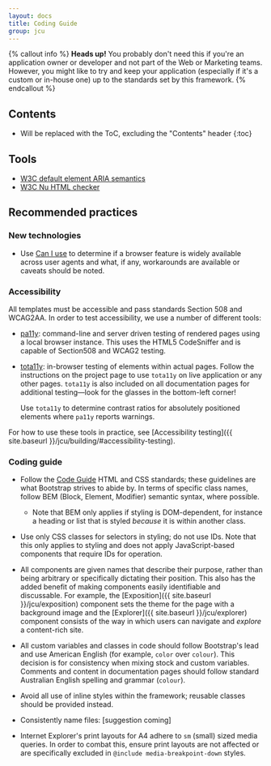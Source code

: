 ```yaml
---
layout: docs
title: Coding Guide
group: jcu
---
```


{% callout info %}
**Heads up!** You probably don't need this if you're an application owner or
developer and not part of the Web or Marketing teams. However, you might like to
try and keep your application (especially if it's a custom or in-house one) up
to the standards set by this framework.
{% endcallout %}

## Contents

* Will be replaced with the ToC, excluding the "Contents" header
{:toc}

## Tools

* [W3C default element ARIA semantics](http://www.w3.org/TR/html5/dom.html#ariusage-notea)
* [W3C Nu HTML checker](https://validator.w3.org/nu/)

## Recommended practices

### New technologies

* Use [Can I use](http://caniuse.com) to determine if a browser feature is
  widely available across user agents and what, if any, workarounds are
  available or caveats should be noted.

### Accessibility

All templates must be accessible and pass standards Section 508 and WCAG2AA.
In order to test accessibility, we use a number of different tools:

* [pa11y](http://pa11y.org): command-line and server driven testing of
  rendered pages using a local browser instance.  This uses the HTML5
  CodeSniffer and is capable of Section508 and WCAG2 testing.

* [tota11y](https://khan.github.io/tota11y/): in-browser testing of elements
  within actual pages.  Follow the instructions on the project page to use
  `tota11y` on live application or any other pages. `tota11y` is also included
  on all documentation pages for additional testing—look for the glasses in the
  bottom-left corner!

  Use `tota11y` to determine contrast ratios for absolutely positioned
  elements where `pa11y` reports warnings.

For how to use these tools in practice, see
[Accessibility testing]({{ site.baseurl }}/jcu/building/#accessibility-testing).

### Coding guide

* Follow the [Code Guide](http://codeguide.co) HTML and CSS standards; these
  guidelines are what Bootstrap strives to abide by.  In terms of specific class
  names, follow BEM (Block, Element, Modifier) semantic syntax, where possible.

  * Note that BEM only applies if styling is DOM-dependent, for instance a
    heading or list that is styled *because* it is within another class.

* Use only CSS classes for selectors in styling; do not use IDs.  Note that this
  only applies to styling and does not apply JavaScript-based components that
  require IDs for operation.

* All components are given names that describe their purpose, rather than being
  arbitrary or specifically dictating their position.  This also has the added
  benefit of making components easily identifiable and discussable.  For
  example, the [Exposition]({{ site.baseurl }}/jcu/exposition)
  component sets the theme for the page with a background image and the
  [Explorer]({{ site.baseurl }}/jcu/explorer) component consists of
  the way in which users can navigate and *explore* a content-rich site.

* All custom variables and classes in code should follow Bootstrap's lead
  and use American English (for example, ``color`` over ``colour``).  This
  decision is for consistency when mixing stock and custom variables.  Comments
  and content in documentation pages should follow standard Australian English
  spelling and grammar (``colour``).

* Avoid all use of inline styles within the framework; reusable classes should
  be provided instead.

* Consistently name files: [suggestion coming]

* Internet Explorer's print layouts for A4 adhere to `sm` (small) sized media
  queries.  In order to combat this, ensure print layouts are not affected or
  are specifically excluded in `@include media-breakpoint-down` styles.
